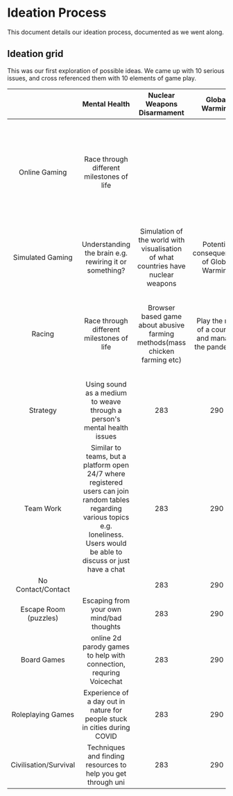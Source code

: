 # Ideation Process
This document details our ideation process, documented as we went along.

## Ideation grid
This was our first exploration of possible ideas. We came up with 10 serious issues, and cross
referenced them with 10 elements of game play.


| | Mental Health | Nuclear Weapons Disarmament | Global Warming | Animal Cruelty | COVID-19 | Obesity | Animal Conservation | Education | Data Privacy | Crypto Currency |
| :---: | :---: | :---: | :---: | :---: | :---: | :---: | :---: | :---: | :---: | :---: |
| Online Gaming | Race through different milestones of life |  |  | Cookie Clicker style farming game about the inhumane and predatory nature of capitalism, with leaderboards | Infected Battle Royal |  |  |  | build and manage |
| Simulated Gaming | Understanding the brain e.g. rewiring it or something? | Simulation of the world with visualisation of what countries have nuclear weapons | Potential consequences of Global Warming | 286 | 289 | 285 | 287 | 287 | 272 |
| Racing | Race through different milestones of life | Browser based game about abusive farming methods(mass chicken farming etc) | Play the role of a country and manage the pandemic  |  | Learn about sustainable farming - manage your own farm and learn of the real life consequenses for being irresponsible | What are the literacy rates around the globe? An interactive design | Visualisation of which countries have the best data privacy regulation | 287 | Simulated trade of crypto currency |
| Strategy | Using sound as a medium to weave through a person's mental health issues | 283 | 290 | 286 | 289 | 285 | 287 | 287 | 272 |
| Team Work | Similar to teams, but a platform open 24/7 where registered users can join random tables regarding various topics e.g. loneliness. Users would be able to discuss or just have a chat | 283 | 290 | 286 | 289 | 285 | 287 | 287 | 272 |
| No Contact/Contact |  | 283 | 290 | 286 | 289 | 285 | 287 | 287 | 272 |
| Escape Room (puzzles) | Escaping from your own mind/bad thoughts  | 283 | 290 | 286 | 289 | 285 | 287 | 287 | 272 |
| Board Games | online 2d parody games to help with connection, requring Voicechat | 283 | 290 | 286 | 289 | 285 | 287 | 287 | 272 |
| Roleplaying Games | Experience of a day out in nature for people stuck in cities during COVID | 283 | 290 | 286 | 289 | 285 | 287 | 287 | 272 |
| Civilisation/Survival | Techniques and finding resources to help you get through uni | 283 | 290 | 286 | 289 | 285 | 287 | 287 | 272 |
